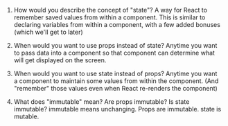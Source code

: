 1. How would you describe the concept of "state"?
A way for React to remember saved values from within a component. 
This is similar to declaring variables from within a component, with a few added bonuses (which we'll get to later)



2. When would you want to use props instead of state?
Anytime you want to pass data into a component so that component can determine what will get displayed on the screen. 




3. When would you want to use state instead of props?
Anytime you want a component to maintain some values from
within the component. (And "remember" those values even
when React re-renders the component)


4. What does "immutable" mean? Are props immutable? Is state immutable?
immutable means unchanging.
Props are immutable.
state is mutable.